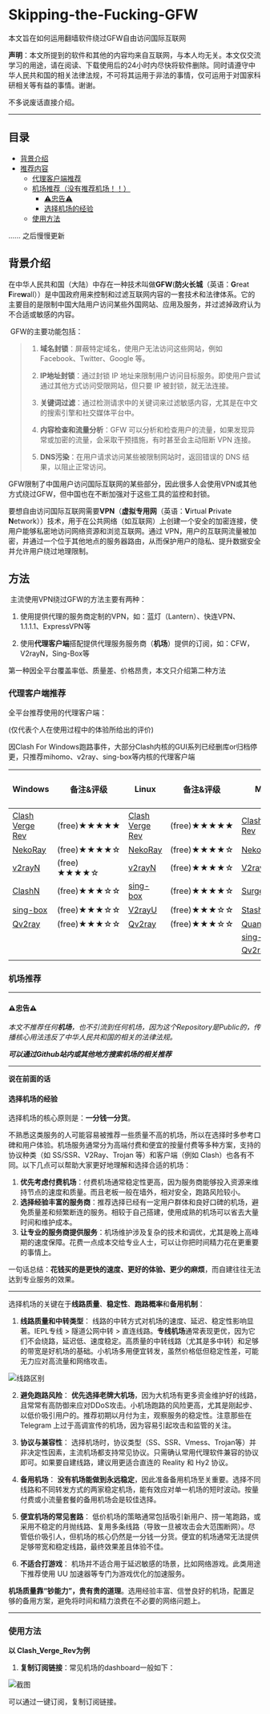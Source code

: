 # Skipping-the-Fucking-GFW

本文旨在如何运用翻墙软件绕过GFW自由访问国际互联网

**声明**：本文所提到的软件和其他的内容均来自互联网，与本人均无关。本文仅交流学习的用途，请在阅读、下载使用后的24小时内尽快将软件删除。同时请遵守中华人民共和国的相关法律法规，不可将其运用于非法的事情，仅可运用于对国家科研相关等有益的事情。谢谢。

不多说废话直接介绍。

---

## 目录

- [背景介绍](#%E8%83%8C%E6%99%AF%E4%BB%8B%E7%BB%8D)
- [推荐内容](#%E6%96%B9%E6%B3%95)
  - [代理客户端推荐](#%E4%BB%A3%E7%90%86%E5%AE%A2%E6%88%B7%E7%AB%AF%E6%8E%A8%E8%8D%90)
  - [机场推荐（没有推荐机场！！）](#%E6%9C%BA%E5%9C%BA%E6%8E%A8%E8%8D%90)
    - [⚠忠告⚠](#%E5%BF%A0%E5%91%8A)
    - [选择机场的经验](#%E9%80%89%E6%8B%A9%E6%9C%BA%E5%9C%BA%E7%9A%84%E7%BB%8F%E9%AA%8C)
  - [使用方法](#%E4%BD%BF%E7%94%A8%E6%96%B9%E6%B3%95)

...... 之后慢慢更新

## 背景介绍

​ 在中华人民共和国（大陆）中存在一种技术叫做**GFW**(**防火长城**（英语：**G**reat **F**ire**w**all））是中国政府用来控制和过滤互联网内容的一套技术和法律体系。它的主要目的是限制中国大陆用户访问某些外国网站、应用及服务，并过滤掉政府认为不合适或敏感的内容。

​ GFW的主要功能包括：

> 1. **域名封锁**：屏蔽特定域名，使用户无法访问这些网站，例如 Facebook、Twitter、Google 等。
>   
> 2. **IP地址封锁**：通过封锁 IP 地址来限制用户访问目标服务。即使用户尝试通过其他方式访问受限网站，但只要 IP 被封锁，就无法连接。
>   
> 3. **关键词过滤**：通过检测请求中的关键词来过滤敏感内容，尤其是在中文的搜索引擎和社交媒体平台中。
>   
> 4. **内容检查和流量分析**：GFW 可以分析和检查用户的流量，如果发现异常或加密的流量，会采取干预措施，有时甚至会主动阻断 VPN 连接。
>   
> 5. **DNS污染**：在用户请求访问某些被限制网站时，返回错误的 DNS 结果，以阻止正常访问。
>   

​ GFW限制了中国用户访问国际互联网的某些部分，因此很多人会使用VPN或其他方式绕过GFW，但中国也在不断加强对于这些工具的监控和封锁。

​ 要想自由访问国际互联网需要**VPN**（**虚拟专用网**（英语：**V**irtual **P**rivate **N**etwork））技术，用于在公共网络（如互联网）上创建一个安全的加密连接，使用户能够私密地访问网络资源和浏览互联网。通过 VPN，用户的互联网流量被加密，并通过一个位于其他地点的服务器路由，从而保护用户的隐私、提升数据安全并允许用户绕过地理限制。

## 方法

​ 主流使用VPN绕过GFW的方法主要有两种：

1. 使用提供代理的服务商定制的VPN，如：蓝灯（Lantern）、快连VPN、1.1.1.1、ExpressVPN等
  
2. 使用**代理客户端**搭配提供代理服务服务商（**机场**）提供的订阅，如：CFW，V2rayN，Sing-Box等
  
  第一种因全平台覆盖率低、质量差、价格昂贵，本文只介绍第二种方法
  
  ### 代理客户端推荐
  
  全平台推荐使用的代理客户端：
  
  (仅代表个人在使用过程中的体验所给出的评价)
  
  因Clash For Windows跑路事件，大部分Clash内核的GUI系列已经删库or归档停更，只推荐mihomo、v2ray、sing-box等内核的代理客户端
  
  | Windows | 备注&评级 | Linux | 备注&评级 | MacOS | 备注&评级 | iOS (需外服账号) | 备注&评级 | Android | 备注&评级 | HarmonyOS NEXT (需侧载) |
  | --- | --- | --- | --- | --- | --- | --- | --- | --- | --- | --- |
  | [Clash Verge Rev](https://github.com/clash-verge-rev/clash-verge-rev) | (free)★★★★★ | [Clash Verge Rev](https://github.com/clash-verge-rev/clash-verge-rev) | (free)★★★★★ | [Clash Verge Rev](https://github.com/clash-verge-rev/clash-verge-rev) | (free)★★★★★ | [shadowrocket](https://apps.apple.com/us/app/shadowrocket/id932747118) | ($2.99)★★★★★ | [NekoBox For Android](https://github.com/MatsuriDayo/NekoBoxForAndroid) | (free)★★★★★ | [Clash Meta for Android](https://github.com/likuai2010/ClashMeta) (不评级) |
  | [NekoRay](https://github.com/MatsuriDayo/nekoray) | (free)★★★★☆ | [NekoRay](https://github.com/MatsuriDayo/nekoray) | (free)★★★★☆ | [NekoRay](https://github.com/MatsuriDayo/nekoray) | (free)★★★★☆ | [Loon](https://apps.apple.com/us/app/loon/id1373567447) | ($5.99)★★★★★ | [SurfBord](https://github.com/getsurfboard/surfboard) | (free)★★★★☆ |     |
  | [v2rayN](https://github.com/2dust/v2rayN) | (free) ★★★★☆ | [v2rayN](https://github.com/2dust/v2rayN) | (free)★★★★☆ | [V2rayU](https://github.com/yanue/V2rayU/releases) | (free)★★★★☆ | [Quantumult X](https://apps.apple.com/us/app/quantumult-x/id1443988620) | ($7.99) ★★★★☆ | [v2rayNG](https://github.com/2dust/v2rayNG) | (free)★★★★☆ |     |
  | [ClashN](https://github.com/2dust/clashN) | (free)★★★☆☆ | [sing-box](https://github.com/SagerNet/sing-box) | (free)★★★★☆ | [Surge For Mac](https://nssurge.com/) | (low $49.99 1Device)★★★☆☆ | [Surge 5](https://apps.apple.com/us/app/surge-5/id1442620678) | (订阅制)★★★★☆ |     |     |     |
  | [sing-box](https://github.com/SagerNet/sing-box) | (free)★★★☆☆ | [V2rayU](https://github.com/yanue/V2rayU) | (free)★★★☆☆ | [Stash For Mac](https://stash.ws/) | (订阅制)★★★☆☆ | [Stash](https://apps.apple.com/us/app/stash/id1596063349) | ($120.00)★★★★☆ |     |     |     |
  | [Qv2ray](https://github.com/Qv2ray/Qv2ray) | (free)★★★☆☆ | [Qv2ray](https://github.com/Qv2ray/Qv2ray) | (free)★★★☆☆ | [Quantumult X](https://apps.apple.com/us/app/quantumult-x/id1443988620) | ($7.99) ★★★☆☆ | [Potatso](https://apps.apple.com/us/app/potatso/id1239860606) | (free)★★★☆☆ |     |     |     |
  |     |     |     |     | [sing-box](https://github.com/SagerNet/sing-box) | (free)★★★☆☆ | [sing-box](https://apps.apple.com/us/app/sing-box-vt/id6673731168) | (free)★★★☆☆ |     |     |     |
  |     |     |     |     | [Qv2ray](https://github.com/Qv2ray/Qv2ray) | (free)★★★☆☆ | [streisand](https://apps.apple.com/us/app/streisand/id6450534064) | (free)★★☆☆☆ |     |     |     |
  |     |     |     |     |     |     |     |     |     |     |     |
  

### 机场推荐

---

#### ⚠忠告⚠

*本文不推荐任何**机场**，也不引流到任何机场，因为这个Repository是Public的，传播核心用法违反了中华人民共和国的相关的法律法规。*

***可以通过Github站内或其他地方搜索机场的相关推荐***

---

**说在前面的话**

#### 选择机场的经验

选择机场的核心原则是：**一分钱一分货**。

不熟悉这类服务的人可能容易被推荐一些质量不高的机场，所以在选择时多参考口碑和用户体验。机场服务通常分为高端付费和便宜的按量付费等多种方案，支持的协议种类（如 SS/SSR、V2Ray、Trojan 等）和客户端（例如 Clash）也各有不同。以下几点可以帮助大家更好地理解和选择合适的机场：

1. **优先考虑付费机场**：付费机场通常稳定性更高，因为服务商能够投入资源来维持节点的速度和质量。而且老板一般在墙外，相对安全，跑路风险较小。
2. **选择经验丰富的服务商**：推荐选择已经有一定用户群体和良好口碑的机场，避免质量差和频繁断连的服务。相较于自己搭建，使用成熟的机场可以省去大量时间和维护成本。
3. **让专业的服务商提供服务**：机场维护涉及复杂的技术和调优，尤其是晚上高峰期的速度保障。花费一点成本交给专业人士，可以让你把时间精力花在更重要的事情上。

一句话总结：**花钱买的是更快的速度、更好的体验、更少的麻烦**，而自建往往无法达到专业服务的效果。

---

选择机场的关键在于**线路质量**、**稳定性**、**跑路概率**和**备用机制**：

1. **线路质量和中转类型**：
  线路的中转方式对机场的速度、延迟、稳定性影响显著。IEPL专线 > 隧道公网中转 > 直连线路。**专线机场**通常表现更优，因为它们不会绕路，延迟低、速度稳定。高质量的中转线路（尤其是多中转）和足够的带宽是好机场的基础。小机场多用便宜转发，虽然价格低但稳定性差，可能无力应对高流量和网络攻击。
  
  ![线路区别](https://raw.githubusercontent.com/Yang-SyZng/Skipping-the-Fucking-GFW/refs/heads/main/Pictures/2.webp)
  
2. **避免跑路风险**： **优先选择老牌大机场**，因为大机场有更多资金维护好的线路，且常常有高防御来应对DDoS攻击。小机场跑路的风险更高，尤其是刚起步、以低价吸引用户的。推荐初期以月付为主，观察服务的稳定性。注意那些在 Telegram 上过于高调宣传的机场，因为容易引起攻击和监管的关注。
  
3. **协议与兼容性**：
  选择机场时，协议类型（SS、SSR、Vmess、Trojan等）并非决定性因素，主流机场都支持常见协议。只需确认常用代理软件兼容的协议即可。如果要自建线路，建议用更适合直连的 Reality 和 Hy2 协议。
  
4. **备用机场**： **没有机场能做到永远稳定**，因此准备备用机场至关重要。选择不同线路和不同转发方式的两家稳定机场，能有效应对单一机场的短时波动。按量付费或小流量套餐的备用机场会是较佳选择。
  
5. **便宜机场的常见套路**：
  低价机场的策略通常包括吸引新用户、捞一笔跑路，或采用不稳定的月抛线路、复用多条线路（导致一旦被攻击会大范围断网）。尽管低价吸引人，但机场的核心仍然是一分钱一分货。便宜的机场通常无法提供足够带宽和稳定线路，最终效果差且体验不佳。
  
6. **不适合打游戏**：
  机场并不适合用于延迟敏感的场景，比如网络游戏。此类用途下推荐使用 UU 加速器等专门为游戏优化的加速服务。
  

**机场质量靠“钞能力”，贵有贵的道理**。选用经验丰富、信誉良好的机场，配置足够的备用方案，避免将时间和精力浪费在不必要的网络问题上。

---

### 使用方法

**以 Clash_Verge_Rev为例**

1. **复制订阅链接**：常见机场的dashboard一般如下：
  
  ![截图](https://raw.githubusercontent.com/Yang-SyZng/Skipping-the-Fucking-GFW/refs/heads/main/Pictures/3.png)
  

可以通过一键订阅，复制订阅链接。
